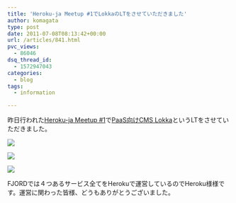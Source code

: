 ```yaml
---
title: 'Heroku-ja Meetup #1でLokkaのLTをさせていただきました'
author: komagata
type: post
date: 2011-07-08T08:13:42+00:00
url: /articles/841.html
pvc_views:
  - 86046
dsq_thread_id:
  - 1572947043
categories:
  - blog
tags:
  - information

---
```

昨日行われた[Heroku-ja Meetup #1][1]で[PaaS向けCMS Lokka][2]というLTをさせていただきました。

<p class="center">
  <img src="https://lh5.googleusercontent.com/-jre0n0CBzxU/ThXPfRVUF7I/AAAAAAAAF7Y/tsaZLU24Ikc/s720/foursquare_photo_tmp.jpg" style="max-width:500px" />
</p>

<p class="center">
  <img src="https://lh6.googleusercontent.com/-rAZeE19eCyg/ThZKGyquB_I/AAAAAAAAAWY/CYECgtXpn6o/s800/DSC_0020.JPG" style="max-width:500px" />
</p>

<p class="center">
  <img src="https://lh4.googleusercontent.com/-GxYakB-EbvA/ThZKHcDKqBI/AAAAAAAAAWg/7chUDpO8hoM/s800/DSC_0015.JPG" style="max-width:500px" />
</p>

<p class="center">
</p>

FJORDでは４つあるサービス全てをHerokuで運営しているのでHeroku様様です。運営に関わった皆様、どうもありがとうございました。

 [1]: http://journal.sooey.com/145
 [2]: http://www.slideshare.net/komagata/paascms-lokka